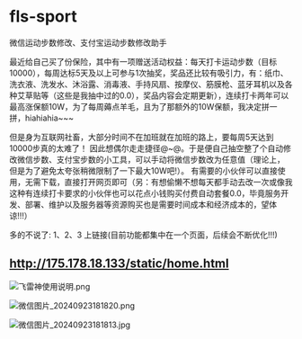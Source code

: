 # fls-sport
微信运动步数修改、支付宝运动步数修改助手

最近给自己买了份保险，其中有一项赠送活动权益：每天打卡运动步数（目标10000），每周达标5天及以上可参与1次抽奖，奖品还比较有吸引力，有：纸巾、洗衣液、洗发水、沐浴露、消毒液、手持风扇、按摩仪、筋膜枪、蓝牙耳机以及各种艾草贴等（这些是我抽中过的0.0），奖品内容会定期更新），连续打卡两年可以最高涨保额10W，为了每周薅点羊毛，且为了那额外的10W保额，我决定拼一拼，hiahiahia\~\~\~

但是身为互联网社畜，大部分时间不在加班就在加班的路上，要每周5天达到10000步真的太难了！ 因此想偶尔走走捷径@\~@。于是便自己抽空整了个自动修改微信步数、支付宝步数的小工具，可以手动将微信步数改为任意值（理论上， 但是为了避免太夸张稍微限制了一下最大10W吧!）。 有需要的小伙伴可以直接使用，无需下载，直接打开网页即可（另：有想偷懒不想每天都手动去改一次或像我这种有连续打卡要求的小伙伴也可以花点小钱购买付费自动套餐0.0，毕竟服务开发、部署、维护以及服务器等资源购买也是需要时间成本和经济成本的，望体谅!!!）

多的不说了: 1、2、3 上链接(目前功能都集中在一个页面，后续会不断优化!!!)

## <http://175.178.18.133/static/home.html>

![飞雷神使用说明.png](https://p0-xtjj-private.juejin.cn/tos-cn-i-73owjymdk6/494313f286204438a92f783199853c83~tplv-73owjymdk6-jj-mark-v1:0:0:0:0:5o6Y6YeR5oqA5pyv56S-5Yy6IEAg54ix5ZCD6IKJ55qE6bG8:q75.awebp?policy=eyJ2bSI6MywidWlkIjoiNDI0ODE2ODY2MzEwNDE2OCJ9&rk3s=f64ab15b&x-orig-authkey=f32326d3454f2ac7e96d3d06cdbb035152127018&x-orig-expires=1727697109&x-orig-sign=CVO%2BDNNTIUmt1CJfQxqZIqHZr54%3D)

![微信图片\_20240923181820.png](https://p0-xtjj-private.juejin.cn/tos-cn-i-73owjymdk6/19a9842e984745ea9e703072d3935d97~tplv-73owjymdk6-jj-mark-v1:0:0:0:0:5o6Y6YeR5oqA5pyv56S-5Yy6IEAg54ix5ZCD6IKJ55qE6bG8:q75.awebp?policy=eyJ2bSI6MywidWlkIjoiNDI0ODE2ODY2MzEwNDE2OCJ9&rk3s=f64ab15b&x-orig-authkey=f32326d3454f2ac7e96d3d06cdbb035152127018&x-orig-expires=1727697109&x-orig-sign=lf%2BqGbbapUDqm%2Fa9F3UEcEhfDZA%3D)

![微信图片\_20240923181813.jpg](https://p0-xtjj-private.juejin.cn/tos-cn-i-73owjymdk6/48d9c64404164c6290332e40b4e480e3~tplv-73owjymdk6-jj-mark-v1:0:0:0:0:5o6Y6YeR5oqA5pyv56S-5Yy6IEAg54ix5ZCD6IKJ55qE6bG8:q75.awebp?policy=eyJ2bSI6MywidWlkIjoiNDI0ODE2ODY2MzEwNDE2OCJ9&rk3s=f64ab15b&x-orig-authkey=f32326d3454f2ac7e96d3d06cdbb035152127018&x-orig-expires=1727697109&x-orig-sign=KXa6xje5IZd7jkzipJD5W3%2FMRPI%3D)
